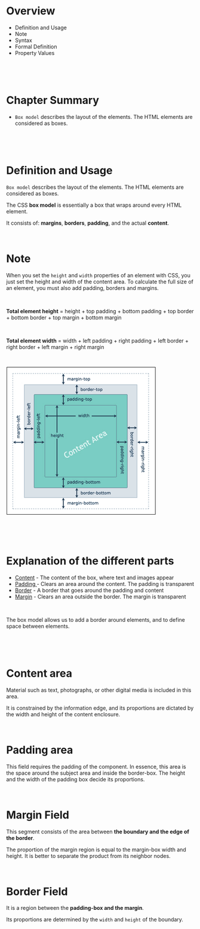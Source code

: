 # Overview

- Definition and Usage
- Note
- Syntax
- Formal Definition
- Property Values

&nbsp;

&nbsp;

# Chapter Summary

- `Box model` describes the layout of the elements. The HTML elements are considered as boxes.

&nbsp;

&nbsp;

# Definition and Usage

`Box model` describes the layout of the elements. The HTML elements are considered as boxes.

The CSS **box model** is essentially a box that wraps around every HTML element.

It consists of: **margins**, **borders**, **padding**, and the actual **content**.

&nbsp;

# Note

When you set the `height` and `width` properties of an element with CSS, you just set the height and width of the content area. To calculate the full size of an element, you must also add padding, borders and margins.

&nbsp;

**Total element height** = height + top padding + bottom padding + top border + bottom border + top margin + bottom margin

&nbsp;

**Total element width** = width + left padding + right padding + left border + right border + left margin + right margin

&nbsp;

<img src="../assets/box-model.png">

&nbsp;

&nbsp;

# Explanation of the different parts

- <u>Content</u> - The content of the box, where text and images appear
- <u>Padding </u> - Clears an area around the content. The padding is transparent
- <u>Border</u> - A border that goes around the padding and content
- <u>Margin</u> - Clears an area outside the border. The margin is transparent

&nbsp;

The box model allows us to add a border around elements, and to define space between elements.

&nbsp;

&nbsp;

# Content area

Material such as text, photographs, or other digital media is included in this area.

It is constrained by the information edge, and its proportions are dictated by the width and height of the content enclosure.

&nbsp;

# Padding area

This field requires the padding of the component. In essence, this area is the space around the subject area and inside the border-box. The height and the width of the padding box decide its proportions.

&nbsp;

# Margin Field

This segment consists of the area between **the boundary and the edge of the border**.

The proportion of the margin region is equal to the margin-box width and height. It is better to separate the product from its neighbor nodes.

&nbsp;

# Border Field

It is a region between the **padding-box and the margin**.

Its proportions are determined by the `width` and `height` of the boundary.
